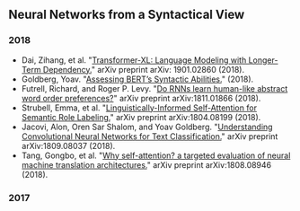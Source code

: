 ## Neural Networks from a Syntactical View

### 2018

* Dai, Zihang, et al. "[Transformer-XL: Language Modeling with Longer-Term Dependency.](https://arxiv.org/abs/1901.02860)" arXiv preprint arXiv: 1901.02860 (2018).
* Goldberg, Yoav. "[Assessing BERT’s Syntactic Abilities.](http://u.cs.biu.ac.il/~yogo/bert-syntax.pdf)" (2018).
* Futrell, Richard, and Roger P. Levy. "[Do RNNs learn human-like abstract word order preferences?](https://arxiv.org/abs/1811.01866)" arXiv preprint arXiv:1811.01866 (2018).
* Strubell, Emma, et al. "[Linguistically-Informed Self-Attention for Semantic Role Labeling.](https://arxiv.org/abs/1804.08199)" arXiv preprint arXiv:1804.08199 (2018).
* Jacovi, Alon, Oren Sar Shalom, and Yoav Goldberg. "[Understanding Convolutional Neural Networks for Text Classification.](https://arxiv.org/abs/1809.08037)" arXiv preprint arXiv:1809.08037 (2018).
* Tang, Gongbo, et al. "[Why self-attention? a targeted evaluation of neural machine translation architectures.](https://arxiv.org/abs/1808.08946)" arXiv preprint arXiv:1808.08946 (2018).

### 2017
